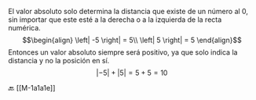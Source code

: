 El valor absoluto solo determina la distancia que existe de un número al 0, sin importar que este esté a la derecha o a la izquierda de la recta numérica.
$$\begin{align} \left| -5 \right| = 5\\ \left| 5 \right| = 5 \end{align}$$
Entonces un valor absoluto siempre será positivo, ya que solo indica la distancia y no la posición en sí.
$$\left| -5 \right| + \left| 5 \right| = 5 + 5 = 10$$

🔙 [[M-1a1a1e]]